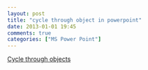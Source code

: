 ```yaml
---
layout: post
title: "cycle through object in powerpoint"
date: 2013-01-01 19:45
comments: true
categories: ["MS Power Point"]
---
```


[Cycle through objects](http://www.ellenfinkelstein.com/pptblog/cycle-through-overlapping-objects-to-select-them/)
